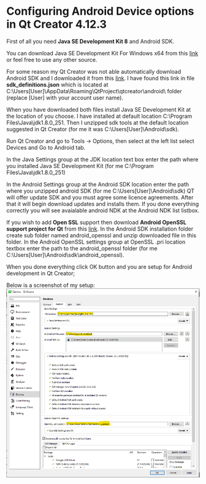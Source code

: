 # Configuring Android Device options in Qt Creator 4.12.3
First of all you need **Java SE Development Kit 8** and Android SDK. 

You can download Java SE Development Kit For Windows x64 from this [link](https://download.oracle.com/otn-pub/java/jdk/8u251-b08/3d5a2bb8f8d4428bbe94aed7ec7ae784/jdk-8u251-windows-x64.exe) or feel free to use any other source.

For some reason my Qt Creator was not able automatically download Android SDK and I downloaded it from this [link](https://dl.google.com/android/repository/sdk-tools-windows-4333796.zip). I have found this link in file **sdk_definitions.json** which is located at C:\Users\[User]\AppData\Roaming\QtProject\qtcreator\android\ folder (replace [User] with your account user name). 

When you have downloaded both files install Java SE Development Kit at the location of you choose. I have installed at default location C:\Program Files\Java\jdk1.8.0_251. Then I unzipped sdk tools at the default location suggested in Qt Creator (for me it was C:\Users\[User]\Android\sdk). 

Run Qt Creator and go to Tools -> Options, then select at the left list select Devices and Go to Android tab.

In the Java Settings group at the JDK location text box enter the path where you installed Java SE Development Kit (for me C:\Program Files\Java\jdk1.8.0_251)

In the Android Settings group at the Android SDK location enter the path where you unzipped android SDK (for me C:\Users\[User]\Android\sdk) QT will offer update SDK and you must agree some licence agreements. After that it will begin download updates and installs them. If you done everything correctly you will see avaialable android NDK at the Android NDK list listbox. 

If you wish to add **Open SSL** support then download **Android OpenSSL support project for Qt** from this [link](https://github.com/KDAB/android_openssl). In the Android SDK installation folder create sub folder named android_openssl and unzip downloaded file in this folder. In the Android OpenSSL settings group at OpenSSL .pri location textbox enter the path to the android_openssl folder (for me C:\Users\[User]\Android\sdk\android_openssl). 

When you done everything click OK button and you are setup for Android development in Qt Creator;

Below is a screenshot of my setup:
![Settings](https://github.com/earkania/QtCreator-Configure-Android-options/blob/master/settings.png)
